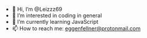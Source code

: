 - 👋 Hi, I’m @Leizzz69
- 👀 I’m interested in coding in general
- 🌱 I’m currently learning JavaScript
- 📫 How to reach me: eggenfellner@protonmail.com
